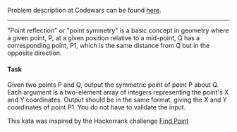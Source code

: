 Problem description at Codewars can be found
[here](https://www.codewars.com/kata/57bfea4cb19505912900012c/train/python).

-------------

"Point reflection" or "point symmetry" is a basic concept in geometry where a given point, P, at a
given position relative to a mid-point, Q has a corresponding point, P1, which is the same distance
from Q but in the opposite direction.

#### Task
Given two points P and Q, output the symmetric point of point P about Q. Each argument is a
two-element array of integers representing the point's X and Y coordinates. Output should be in the
same format, giving the X and Y coordinates of point P1. You do not have to validate the input.
<br>

This kata was inspired by the Hackerrank challenge [Find
Point](https://www.hackerrank.com/challenges/find-point)
